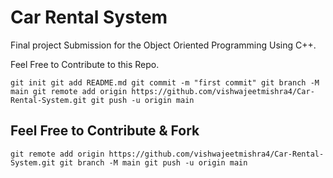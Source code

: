 # Car Rental System

Final project Submission for the Object Oriented Programming Using C++.

Feel Free to Contribute to this Repo.

`git init
git add README.md
git commit -m "first commit"
git branch -M main
git remote add origin https://github.com/vishwajeetmishra4/Car-Rental-System.git
git push -u origin main`

## Feel Free to Contribute & Fork

`git remote add origin https://github.com/vishwajeetmishra4/Car-Rental-System.git
git branch -M main
git push -u origin main`

